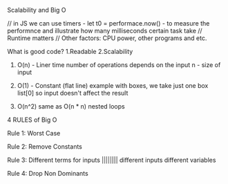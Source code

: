 Scalability and Big O

// in JS we can use timers - let t0 = performace.now() - to measure the performnce and illustrate how many milliseconds certain task take
// Runtime matters
// Other factors: CPU power, other programs and etc.

What is good code?
1.Readable
2.Scalability

1. O(n) - Liner time
number of operations depends on the input 
n - size of input

2. O(1) - Constant
(flat line)
example with boxes, we take just one box list[0] so input doesn't affect the result

3. O(n^2) same as O(n * n)
nested loops

4 RULES of Big O

Rule 1: Worst Case

Rule 2: Remove Constants

Rule 3: Different terms for inputs                             |||||||| different inputs different variables

Rule 4: Drop Non Dominants



